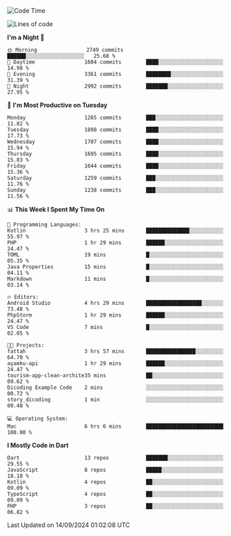 <!--START_SECTION:waka-->
![Code Time](http://img.shields.io/badge/Code%20Time-730%20hrs%2058%20mins-blue)

![Lines of code](https://img.shields.io/badge/From%20Hello%20World%20I%27ve%20Written-3.5%20million%20lines%20of%20code-blue)

**I'm a Night 🦉** 

```text
🌞 Morning                2749 commits        ██████░░░░░░░░░░░░░░░░░░░   25.68 % 
🌆 Daytime                1604 commits        ████░░░░░░░░░░░░░░░░░░░░░   14.98 % 
🌃 Evening                3361 commits        ████████░░░░░░░░░░░░░░░░░   31.39 % 
🌙 Night                  2992 commits        ███████░░░░░░░░░░░░░░░░░░   27.95 % 
```
📅 **I'm Most Productive on Tuesday** 

```text
Monday                   1265 commits        ███░░░░░░░░░░░░░░░░░░░░░░   11.82 % 
Tuesday                  1898 commits        ████░░░░░░░░░░░░░░░░░░░░░   17.73 % 
Wednesday                1707 commits        ████░░░░░░░░░░░░░░░░░░░░░   15.94 % 
Thursday                 1695 commits        ████░░░░░░░░░░░░░░░░░░░░░   15.83 % 
Friday                   1644 commits        ████░░░░░░░░░░░░░░░░░░░░░   15.36 % 
Saturday                 1259 commits        ███░░░░░░░░░░░░░░░░░░░░░░   11.76 % 
Sunday                   1238 commits        ███░░░░░░░░░░░░░░░░░░░░░░   11.56 % 
```


📊 **This Week I Spent My Time On** 

```text
💬 Programming Languages: 
Kotlin                   3 hrs 25 mins       ██████████████░░░░░░░░░░░   55.97 % 
PHP                      1 hr 29 mins        ██████░░░░░░░░░░░░░░░░░░░   24.47 % 
TOML                     19 mins             █░░░░░░░░░░░░░░░░░░░░░░░░   05.35 % 
Java Properties          15 mins             █░░░░░░░░░░░░░░░░░░░░░░░░   04.11 % 
Markdown                 11 mins             █░░░░░░░░░░░░░░░░░░░░░░░░   03.14 % 

🔥 Editors: 
Android Studio           4 hrs 29 mins       ██████████████████░░░░░░░   73.48 % 
PhpStorm                 1 hr 29 mins        ██████░░░░░░░░░░░░░░░░░░░   24.47 % 
VS Code                  7 mins              █░░░░░░░░░░░░░░░░░░░░░░░░   02.05 % 

🐱‍💻 Projects: 
fattah                   3 hrs 57 mins       ████████████████░░░░░░░░░   64.70 % 
ayamku-api               1 hr 29 mins        ██████░░░░░░░░░░░░░░░░░░░   24.47 % 
tourism-app-clean-archite35 mins             ██░░░░░░░░░░░░░░░░░░░░░░░   09.62 % 
Dicoding Example Code    2 mins              ░░░░░░░░░░░░░░░░░░░░░░░░░   00.72 % 
story_dicoding           1 min               ░░░░░░░░░░░░░░░░░░░░░░░░░   00.48 % 

💻 Operating System: 
Mac                      6 hrs 6 mins        █████████████████████████   100.00 % 
```

**I Mostly Code in Dart** 

```text
Dart                     13 repos            ███████░░░░░░░░░░░░░░░░░░   29.55 % 
JavaScript               8 repos             █████░░░░░░░░░░░░░░░░░░░░   18.18 % 
Kotlin                   4 repos             ██░░░░░░░░░░░░░░░░░░░░░░░   09.09 % 
TypeScript               4 repos             ██░░░░░░░░░░░░░░░░░░░░░░░   09.09 % 
PHP                      3 repos             ██░░░░░░░░░░░░░░░░░░░░░░░   06.82 % 
```




 Last Updated on 14/09/2024 01:02:08 UTC
<!--END_SECTION:waka-->
